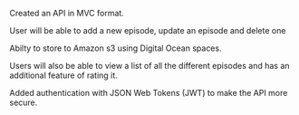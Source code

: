 Created an API in MVC format.

User will be able to add a new episode, update an episode and delete one

Abilty to store to Amazon s3 using Digital Ocean spaces.

Users will also be able to view a list of all the different episodes
and has an additional feature of rating it.

Added authentication with JSON Web Tokens (JWT) to
make the API more secure.
